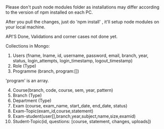 Please don't push node modules folder as installations may differ according to the version of npm installed on each PC.

After you pull the changes, just do 'npm install' , it'll setup node modules on your local machine.

API'S Done, Validations and corner cases not done yet.

Collections in Mongo:

1. Users (fname, lname, id, username, password, email, branch, year, status, login_attempts, login_timestamp, logout_timestamp)
2. Role (Type)
3. Programme (branch, program:[])

'program' is an array. 

4. Course(branch, code, course, sem, year, pattern)
5. Branch (Type)
6. Department (Type)
7. Exam (course, exam_name, start_date, end_date, status)
8. Exam-Topic(exam_id,course,statement)
9. Exam-student(user[],branch,year,subject,name,size,examid)
10. Student-Topic(id, questions: [course, statement, changes, uploads])